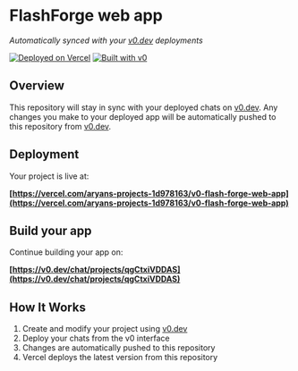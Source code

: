 # FlashForge web app

*Automatically synced with your [v0.dev](https://v0.dev) deployments*

[![Deployed on Vercel](https://img.shields.io/badge/Deployed%20on-Vercel-black?style=for-the-badge&logo=vercel)](https://vercel.com/aryans-projects-1d978163/v0-flash-forge-web-app)
[![Built with v0](https://img.shields.io/badge/Built%20with-v0.dev-black?style=for-the-badge)](https://v0.dev/chat/projects/qgCtxiVDDAS)

## Overview

This repository will stay in sync with your deployed chats on [v0.dev](https://v0.dev).
Any changes you make to your deployed app will be automatically pushed to this repository from [v0.dev](https://v0.dev).

## Deployment

Your project is live at:

**[https://vercel.com/aryans-projects-1d978163/v0-flash-forge-web-app](https://vercel.com/aryans-projects-1d978163/v0-flash-forge-web-app)**

## Build your app

Continue building your app on:

**[https://v0.dev/chat/projects/qgCtxiVDDAS](https://v0.dev/chat/projects/qgCtxiVDDAS)**

## How It Works

1. Create and modify your project using [v0.dev](https://v0.dev)
2. Deploy your chats from the v0 interface
3. Changes are automatically pushed to this repository
4. Vercel deploys the latest version from this repository
